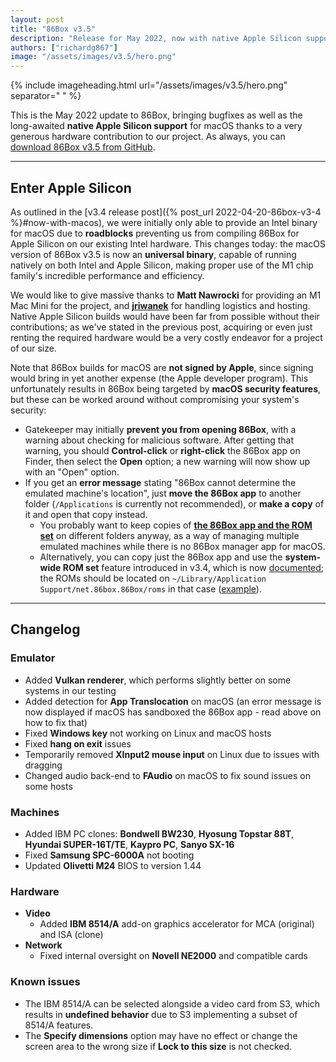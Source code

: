 ```yaml
---
layout: post
title: "86Box v3.5"
description: "Release for May 2022, now with native Apple Silicon support."
authors: ["richardg867"]
image: "/assets/images/v3.5/hero.png"
---
```


{% include imageheading.html url="/assets/images/v3.5/hero.png" separator=" " %}

This is the May 2022 update to 86Box, bringing bugfixes as well as the long-awaited **native Apple Silicon support** for macOS thanks to a very generous hardware contribution to our project. As always, you can [download 86Box v3.5 from GitHub](https://github.com/86Box/86Box/releases/tag/v3.5).

<hr />

## Enter Apple Silicon

As outlined in the [v3.4 release post]({% post_url 2022-04-20-86box-v3-4 %}#now-with-macos), we were initially only able to provide an Intel binary for macOS due to **roadblocks** preventing us from compiling 86Box for Apple Silicon on our existing Intel hardware. This changes today: the macOS version of 86Box v3.5 is now an **universal binary**, capable of running natively on both Intel and Apple Silicon, making proper use of the M1 chip family's incredible performance and efficiency.

We would like to give massive thanks to **Matt Nawrocki** for providing an M1 Mac Mini for the project, and [**jriwanek**](https://github.com/jriwanek) for handling logistics and hosting. Native Apple Silicon builds would have been far from possible without their contributions; as we've stated in the previous post, acquiring or even just renting the required hardware would be a very costly endeavor for a project of our size.

Note that 86Box builds for macOS are **not signed by Apple**, since signing would bring in yet another expense (the Apple developer program). This unfortunately results in 86Box being targeted by **macOS security features**, but these can be worked around without compromising your system's security:

* Gatekeeper may initially **prevent you from opening 86Box**, with a warning about checking for malicious software. After getting that warning, you should **Control-click** or **right-click** the 86Box app on Finder, then select the **Open** option; a new warning will now show up with an "Open" option.
* If you get an **error message** stating "86Box cannot determine the emulated machine's location", just **move the 86Box app** to another folder (`/Applications` is currently not recommended), or **make a copy** of it and open that copy instead.
  * You probably want to keep copies of [**the 86Box app and the ROM set**](/assets/images/v3.4/roms.png) on different folders anyway, as a way of managing multiple emulated machines while there is no 86Box manager app for macOS.
  * Alternatively, you can copy just the 86Box app and use the **system-wide ROM set** feature introduced in v3.4, which is now [documented](https://86box.readthedocs.io/en/v3.5/usage/roms.html); the ROMs should be located on `~/Library/Application Support/net.86box.86Box/roms` in that case ([example](/assets/images/v3.5/appsupport.png)\).

<hr />

## Changelog

### Emulator

* Added **Vulkan renderer**, which performs slightly better on some systems in our testing
* Added detection for **App Translocation** on macOS (an error message is now displayed if macOS has sandboxed the 86Box app - read above on how to fix that)
* Fixed **Windows key** not working on Linux and macOS hosts
* Fixed **hang on exit** issues
* Temporarily removed **XInput2 mouse input** on Linux due to issues with dragging
* Changed audio back-end to **FAudio** on macOS to fix sound issues on some hosts

### Machines

* Added IBM PC clones: **Bondwell BW230**, **Hyosung Topstar 88T**, **Hyundai SUPER-16T/TE**, **Kaypro PC**, **Sanyo SX-16**
* Fixed **Samsung SPC-6000A** not booting
* Updated **Olivetti M24** BIOS to version 1.44

### Hardware

* **Video**
  * Added **IBM 8514/A** add-on graphics accelerator for MCA (original) and ISA (clone)
* **Network**
  * Fixed internal oversight on **Novell NE2000** and compatible cards

### Known issues

* The IBM 8514/A can be selected alongside a video card from S3, which results in **undefined behavior** due to S3 implementing a subset of 8514/A features.
* The **Specify dimensions** option may have no effect or change the screen area to the wrong size if **Lock to this size** is not checked.

